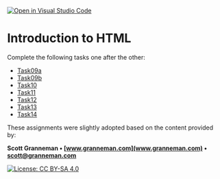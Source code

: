 [![Open in Visual Studio Code](https://classroom.github.com/assets/open-in-vscode-c66648af7eb3fe8bc4f294546bfd86ef473780cde1dea487d3c4ff354943c9ae.svg)](https://classroom.github.com/online_ide?assignment_repo_id=10510857&assignment_repo_type=AssignmentRepo)
# Introduction to HTML

Complete the following tasks one after the other:

- [Task09a](Task09a.md)
- [Task09b](Task09b.md)
- [Task10](Task10.md)
- [Task11](Task11.md)
- [Task12](Task12.md)
- [Task13](Task13.md)
- [Task14](Task14.md)


These assignments were slightly adopted based on the content provided by:

**Scott Granneman • [www.granneman.com](www.granneman.com) • scott@granneman.com**

[![License: CC BY-SA 4.0](https://licensebuttons.net/l/by-sa/4.0/80x15.png)](https://creativecommons.org/licenses/by-sa/4.0/)
